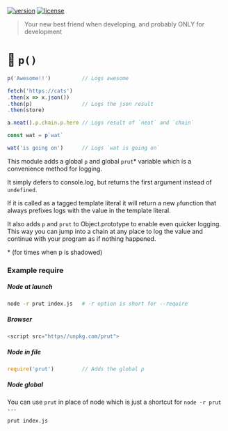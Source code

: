 [![version](https://img.shields.io/npm/v/prut.svg)]() [![license](https://img.shields.io/github/license/porsager/prut.svg)]()

> Your new best friend when developing, and probably ONLY for development
 
# 💨 `p()` 

```js
p('Awesome!!')          // Logs awesome

fetch('https://cats')
.then(x => x.json())
.then(p)                // Logs the json result
.then(store)

a.neat().p.chain.p.here // Logs result of `neat` and `chain`

const wat = p`wat`

wat('is going on')      // Logs `wat is going on`
```

This module adds a global `p` and global `prut`* variable which is a convenience method for logging.

It simply defers to console.log, but returns the first argument instead of `undefined`.

If it is called as a tagged template literal it will return a new `p`function that always prefixes logs with the value in the template literal.

It also adds `p` and `prut` to Object.prototype to enable even quicker logging. This way you can jump into a chain at any place to log the value and continue with your program as if nothing happened.

\* (for times when p is shadowed)

### Example require

##### Node at launch
```bash
node -r prut index.js   # -r option is short for --require
```

##### Browser
```js
<script src="https//unpkg.com/prut">
```

##### Node in file
```js
require('prut')         // Adds the global p
```

##### Node global
You can use `prut` in place of node which is just a shortcut for `node -r prut ...`
```bash
prut index.js
```
